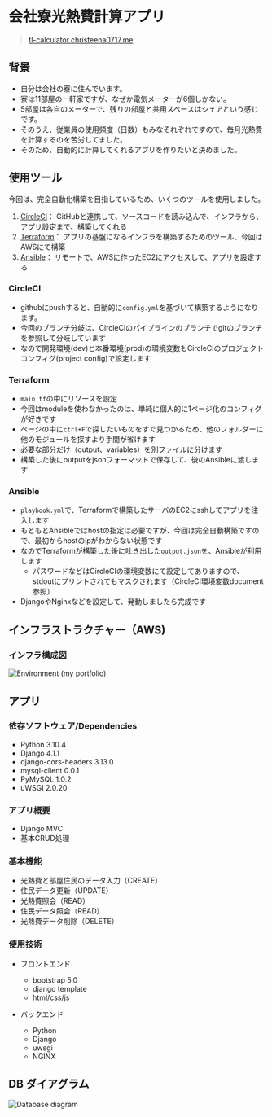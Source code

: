 # 会社寮光熱費計算アプリ
> [tl-calculator.christeena0717.me](https://tl-calculator.christeena0717.me)

## 背景
- 自分は会社の寮に住んでいます。
- 寮は11部屋の一軒家ですが、なぜか電気メーターが6個しかない。
- 5部屋は各自のメーターで、残りの部屋と共用スペースはシェアという感じです。
- そのうえ、従業員の使用頻度（日数）もみなそれぞれですので、毎月光熱費を計算するのを苦労してました。
- そのため、自動的に計算してくれるアプリを作りたいと決めました。

## 使用ツール
今回は、完全自動化構築を目指しているため、いくつのツールを使用しました。
1. [CircleCI](README.md#circleci)：   GitHubと連携して、ソースコードを読み込んで、インフラから、アプリ設定まで、構築してくれる
2. [Terraform](README.md#Terraform)：  アプリの基盤になるインフラを構築するためのツール、今回はAWSにて構築
3. [Ansible](README.md#Ansible)：    リモートで、AWSに作ったEC2にアクセスして、アプリを設定する

### CircleCI
- githubにpushすると、自動的に<code>config.yml</code>を基づいて構築するようになります。
- 今回のブランチ分岐は、CircleCIのパイプラインのブランチでgitのブランチを参照して分岐しています
- なので開発環境(dev)と本番環境(prod)の環境変数もCircleCIのプロジェクトコンフィグ(project config)で設定します

### Terraform
- <code>main.tf</code>の中にリソースを設定
- 今回はmoduleを使わなかったのは、単純に個人的に1ページ化のコンフィグが好きです
- ページの中に<code>ctrl+F</code>で探したいものをすぐ見つかるため、他のフォルダーに他のモジュールを探すより手間が省けます
- 必要な部分だけ（output、variables）を別ファイルに分けます
- 構築した後にoutputをjsonフォーマットで保存して、後のAnsibleに渡します

### Ansible
- <code>playbook.yml</code>で、Terraformで構築したサーバのEC2にsshしてアプリを注入します
- もともとAnsibleではhostの指定は必要ですが、今回は完全自動構築ですので、最初からhostのipがわからない状態です
- なのでTerraformが構築した後に吐き出した<code>output.json</code>を、Ansibleが利用します
  - パスワードなどはCircleCIの環境変数にて設定してありますので、stdoutにプリントされてもマスクされます（CircleCI環境変数document参照）
- DjangoやNginxなどを設定して、発動しましたら完成です

## インフラストラクチャー（AWS)
### インフラ構成図
![Environment (my portfolio)](https://user-images.githubusercontent.com/103508472/204108145-12e982d0-0a80-4d03-af4a-d337468af981.jpg)


## アプリ

### 依存ソフトウェア/Dependencies
- Python 3.10.4
- Django 4.1.1
- django-cors-headers 3.13.0
- mysql-client 0.0.1
- PyMySQL 1.0.2
- uWSGI 2.0.20

### アプリ概要
- Django MVC
- 基本CRUD処理

### 基本機能
- 光熱費と部屋住民のデータ入力（CREATE）
- 住民データ更新（UPDATE）
- 光熱費照会（READ）
- 住民データ照会（READ）
- 光熱費データ削除（DELETE）

### 使用技術
- フロントエンド
  - bootstrap 5.0
  - django template
  - html/css/js

- バックエンド
  - Python
  - Django
  - uwsgi
  - NGINX
  
## DB ダイアグラム
![Database diagram](https://user-images.githubusercontent.com/103508472/194231389-1c9906c9-32c5-46b9-bb40-31b90ccb0734.jpg)

